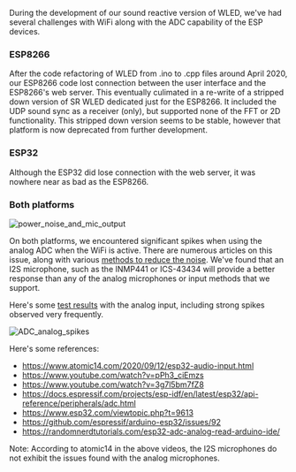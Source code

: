 During the development of our sound reactive version of WLED, we've had several challenges with WiFi along with the ADC capability of the ESP devices.


### ESP8266

After the code refactoring of WLED from .ino to .cpp files around April 2020, our ESP8266 code lost connection between the user interface and the ESP8266's web server. This eventually culimated in a re-write of a stripped down version of SR WLED dedicated just for the ESP8266. It included the UDP sound sync as a receiver (only), but supported none of the FFT or 2D functionality. This stripped down version seems to be stable, however that platform is now deprecated from further development.


### ESP32

Although the ESP32 did lose connection with the web server, it was nowhere near as bad as the ESP8266. 


### Both platforms

![power_noise_and_mic_output](https://user-images.githubusercontent.com/91616163/205751772-8e954e26-200e-42ba-aff0-2583d45749ab.jpg)


On both platforms, we encountered significant spikes when using the analog ADC when the WiFi is active. There are numerous articles on this issue, along with various [methods to reduce the noise](https://github.com/atuline/WLED/wiki/First-Time-Setup#noise-and-spikes). We've found that an I2S microphone, such as the INMP441 or ICS-43434 will provide a better response than any of the analog microphones or input methods that we support.

Here's some [test results](https://github.com/atuline/WLED/blob/assets/docs/Noise%20and%20Spikes.pdf) with the analog input, including strong spikes observed very frequently.

![ADC_analog_spikes](https://user-images.githubusercontent.com/91616163/205752648-03136605-eb61-4eb9-8427-f6740f53485d.jpg)


Here's some references:

* https://www.atomic14.com/2020/09/12/esp32-audio-input.html
* https://www.youtube.com/watch?v=pPh3_ciEmzs
* https://www.youtube.com/watch?v=3g7l5bm7fZ8
* https://docs.espressif.com/projects/esp-idf/en/latest/esp32/api-reference/peripherals/adc.html
* https://www.esp32.com/viewtopic.php?t=9613
* https://github.com/espressif/arduino-esp32/issues/92
* https://randomnerdtutorials.com/esp32-adc-analog-read-arduino-ide/

Note: According to atomic14 in the above videos, the I2S microphones do not exhibit the issues found with the analog microphones.

